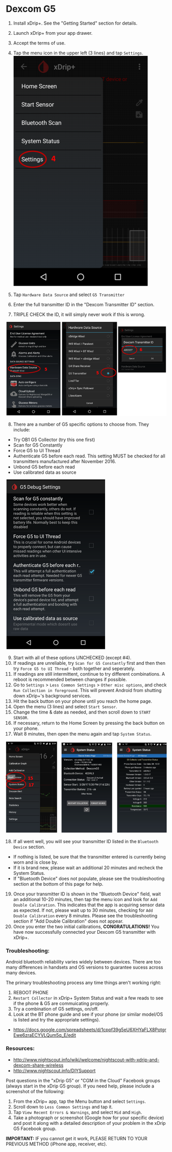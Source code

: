 Dexcom G5
=========

1. Install xDrip+. See the "Getting Started" section for details.
2. Launch xDrip+ from your app drawer.
3. Accept the terms of use.
4. Tap the menu icon in the upper left (3 lines) and tap `Settings`.
![Settings](../Images/settings.PNG)

5. Tap `Hardware Data Source` and select `G5 Transmitter`
6. Enter the full transmitter ID in the "Dexcom Transmitter ID" section.
7. TRIPLE CHECK the ID, it will simply never work if this is wrong.

![Set G5 as source](../Images/g5_step_5.PNG)

8. There are a number of G5 specific options to choose from. They include:

  * Try OB1 G5 Collector (try this one first)
  * Scan for G5 Constantly
  * Force G5 to UI Thread
  * Authenticate G5 before each read. This setting MUST be checked for all transmitters manufactured after November 2016.
  * Unbond G5 before each read
  * Use calibrated data as source

![G5 Settings](../Images/g5_step_8.PNG)

9. Start with all of these options UNCHECKED (except #4).
10. If readings are unreliable, try `Scan for G5 Constantly` first and then then try `Force G5 to UI Thread` - both together and seperately.
11. If readings are still intermittent, continue to try different combinations. A reboot is recommended between changes if possible.
12. Go to `Settings` > `Less Common Settings` > `Other misc options`, and check `Run Collection in foreground`. This will prevent Android from shutting down xDrip+'s background services.
13. Hit the back button on your phone until you reach the home page.
14. Open the menu (3 lines) and select `Start Sensor`.
15. Change the time & date as needed, and then scroll down to `START SENSOR`.
16. If necessary, return to the Home Screen by pressing the back button on your phone.
17. Wait 8 minutes, then open the menu again and tap `System Status`.

![Start Sensor and System Status](../Images/g5_step_15_17.PNG)

18. If all went well, you will see your transmitter ID listed in the `Bluetooth Device` section.

  * If nothing is listed, be sure that the transmitter entered is currently being worn and is close by.
  * If it is brand new, please wait an additional 20 minutes and recheck the System Status.
  * If "Bluetooth Device" does not populate, please see the troubleshooting section at the bottom of this page for help.
 
19. Once your transmitter ID is shown in the "Bluetooth Device" field, wait an additional 10-20 minutes, then tap the menu icon and look for `Add Double Calibration`. This indicates that the app is acquiring sensor data as expected. If not, please wait up to 30 minutes, checking for `Add Double Calibration` every 8 minutes. Please see the troubleshooting section if "Add Double Calibration" does not appear.
20. Once you enter the two initial calibrations, **CONGRATULATIONS!** You have now successfully connected your Dexcom G5 transmitter with xDrip+.

### Troubleshooting:

Android bluetooth reliability varies widely between devices. There are too many differences in handsets and OS versions to guarantee sucess across many devices. 

The primary troubleshooting process any time things aren't working right:

1. REBOOT PHONE
2. `Restart Collector` in xDrip+ System Status and wait a few reads to see if the phone & G5 are commuicating properly.
3. Try a combination of G5 settings, on/off.
4. Look at the BT phone guide and see if your phone (or similar model/OS is listed and try the appropriate settings).

 * https://docs.google.com/spreadsheets/d/1cppf39g5eU6XHYaFLX8PotgrEwe6zraECYVLQum5q_E/edit
 
### Resources:

 * http://www.nightscout.info/wiki/welcome/nightscout-with-xdrip-and-dexcom-share-wireless
 * http://www.nightscout.info/DIYSupport

Post questions in the "xDrip G5" or "CGM in the Cloud" Facebook groups (always start in the xDrip G5 group).
If you need help, please include a screenshot of the following:

 1. From the xDrip+ app, tap the Menu button and select `Settings`.
 2. Scroll down to `Less Common Settings` and tap it.
 3. Tap `View Recent Errors & Warnings`, and select `Mid` and `High`.
 4. Take a photograph or screenshot (Google how for your specific device) and post it along with a detailed description of your problem in the xDrip G5 Facebook group.
 
**IMPORTANT:** IF you cannot get it work, PLEASE RETURN TO YOUR PREVIOUS METHOD (iPhone app, receiver, etc).
